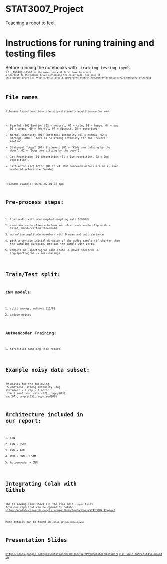 # STAT3007_Project
Teaching a robot to feel. 


# Instructions for runing training and testing files
Before running the notebooks with <code>_training_testing.ipynb<code> or <code>_tuning.ipynb<code> in the name, you will first have to create a shortcut to the google drive containing the noisy data. The link to this google drive is:
https://drive.google.com/drive/folders/1n9xwoN4oa4teVaBLyc5bvzuJZ70zhhQk?usp=sharing

# File names
Filename layout:emotion-intensity-statement-repetition-actor.wav

* Fearful (06) Emotion (01 = neutral, 02 = calm, 03 = happy, 04 = sad, 05 = angry, 06 = fearful, 07 = disgust, 08 = surprised)
* Normal intensity (01) Emotional intensity (01 = normal, 02 = strong). NOTE: There is no strong intensity for the 'neutral' emotion.
* Statement "dogs" (02) Statement (01 = "Kids are talking by the door", 02 = "Dogs are sitting by the door").
* 1st Repetition (01 )Repetition (01 = 1st repetition, 02 = 2nd repetition).
* 12th Actor (12) Actor (01 to 24. Odd numbered actors are male, even numbered actors are female).

Filename example: 06-01-02-01-12.mp4

# Pre-process steps:
1. load audio with downsampled sampling rate 16000Hz
2. truncate radio slience before and after each audio clip with a fixed, hand-crafted threshold
3. normalise amplitude waveform with 0 mean and unit variance
4. pick a certain initial duration of the audio sample (if shorter than the sampling duration, pre-pad the sample with zeros)
5. compute mel-spectrogram (amplitude -> power spectrum -> log-spectrogram -> mel-scaling)

# Train/Test split:
## CNN models:
1. split amongst authors (16/8)
2. induce noises

## Autoencoder Training:
1. Strafified sampling (see report)

# Example noisy data subset:
79 noises for the following:
<br>
5 emotions- strong intensity -dog statement - 1 rep - 1 actor
<br>
The 5 emotions: calm (02), happy(03), sad(04), angry(05), suprised(08)

# Architecture included in our report:
1. CNN
2. CNN + LSTM
3. CNN + RGB
4. RGB + CNN + LSTM
5. Autoencoder + CNN


# Integrating Colab with Github
The following link shows all the available <code>.ipynb</code> files from our repo that can be opened by colab:
https://colab.research.google.com/github/JordanFoss/STAT3007_Project

More details can be found in <code>colab-github-demo.ipynb</code>

# Presentation Slides
https://docs.google.com/presentation/d/1QSJ8ocBKJbPoVOcoXiKNEMI355Wn7ljikF_xhB7_KaM/edit#slide=id.p

